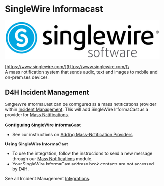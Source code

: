 # SingleWire Informacast

![](<../../.gitbook/assets/singlewire informacast logo.png>)

[https://www.singlewire.com/](https://www.singlewire.com/)\
\
A mass notification system that sends audio, text and images to mobile and on-premises devices.

## D4H Incident Management

SingleWire InformaCast can be configured as a mass notifications provider within [Incident Management](../getting-started.md). This will add SingleWire InformaCast as a provider for [Mass Notifications](../mass-notifications/).\
\
**Configuring SingleWire InformaCast**

* See our instructions on [Adding Mass-Notification Providers](../mass-notifications/adding-mass-notification-providers.md)

**Using SingleWire InformaCast**

* To use the integration, follow the instructions to send a new message through our [Mass Notifications](../mass-notifications/) module.
* Your SingleWire InformaCast address book contacts are not accessed by D4H.

See all Incident Management [Integrations](../mass-notifications/).
